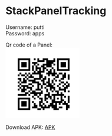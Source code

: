 # StackPanelTracking

Username: putti<br/>
Password: apps<br/>

Qr code of a Panel:<br/>
<img title="Qr code of a Panel" width="200" src="qrcode.png"> <br/>


Download APK: [APK](https://github.com/MaYatKit/StackPanelTracking/raw/main/app-dev-debug.apk)
